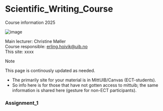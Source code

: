 # Scientific_Writing_Course
Course information 2025

![image](https://github.com/user-attachments/assets/0b8931de-b2d6-4e1e-84a6-680d61db5b11)

Main lecturer: Christine Møller       
Course responsible: erling.hoivik@uib.no              
This site: xxxx  

> [!NOTE]         
> This page is continously updated as needed.
  - The primarily site for your material is in MittUIB/Canvas (ECT-students).      
  - So info here is for those that have not gotten access to mittuib; the same information is shared here (gesture for non-ECT participants).     

### Assignment_1
 





